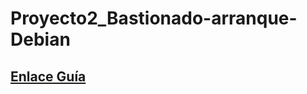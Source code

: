 # Proyecto2_Bastionado-arranque-Debian

## [Enlace Guía](https://aleseomar.github.io/Proyecto2_Bastionado-arranque-Debian/)

